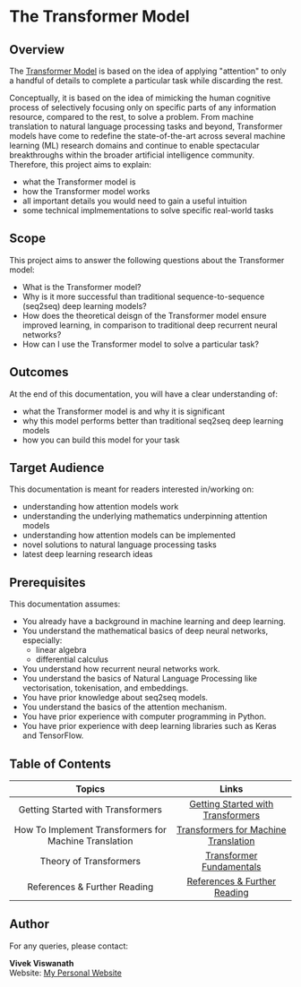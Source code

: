# The Transformer Model



## Overview

The [Transformer Model](http://papers.nips.cc/paper/7181-attention-is-all-you-need.pdf) is based on the idea of applying "attention" to only a handful of details to complete a particular task while discarding the rest.   

Conceptually, it is based on the idea of mimicking the human cognitive process of selectively focusing only on specific parts of any information resource, compared to the rest, to solve a problem. From machine translation to natural language processing tasks and beyond, Transformer models have come to redefine the state-of-the-art across several machine learning (ML) research domains and continue to enable spectacular breakthroughs within the broader artificial intelligence community. Therefore, this project aims to explain:

* what the Transformer model is
* how the Transformer model works
* all important details you would need to gain a useful intuition
* some technical implmementations to solve specific real-world tasks



## Scope

This project aims to answer the following questions about the Transformer model:

* What is the Transformer model?
* Why is it more successful than traditional sequence-to-sequence (seq2seq) deep learning models?
* How does the theoretical deisgn of the Transformer model ensure improved learning, in comparison to traditional deep recurrent neural networks?
* How can I use the Transformer model to solve a particular task?



## Outcomes 

At the end of this documentation, you will have a clear understanding of:

* what the Transformer model is and why it is significant
* why this model performs better than traditional seq2seq deep learning models
* how you can build this model for your task



## Target Audience

This documentation is meant for readers interested in/working on:
* understanding how attention models work
* understanding the underlying mathematics underpinning attention models
* understanding how attention models can be implemented
* novel solutions to natural language processing tasks
* latest deep learning research ideas



## Prerequisites

This documentation assumes:

* You already have a background in machine learning and deep learning. 
* You understand the mathematical basics of deep neural networks, especially:
  * linear algebra
  * differential calculus
* You understand how recurrent neural networks work.
* You understand the basics of Natural Language Processing like vectorisation, tokenisation, and embeddings.
* You have prior knowledge about seq2seq models.
* You understand the basics of the attention mechanism.
* You have prior experience with computer programming in Python.
* You have prior experience with deep learning libraries such as Keras and TensorFlow.



## Table of Contents

| Topics | Links |
| :------:| :-----: |
| Getting Started with Transformers| [Getting Started with Transformers](/Transformer%3A%20Product%20Documentation/The%20Transformer%20Model/Getting%20Started.md)
| How To Implement Transformers for Machine Translation | [Transformers for Machine Translation](/Transformer%3A%20Product%20Documentation/The%20Transformer%20Model/How%20to%20use%20Transformers%20for%20Translation.md)
| Theory of Transformers| [Transformer Fundamentals](/Transformer%3A%20Product%20Documentation/The%20Transformer%20Model/Important%20Concepts.md)
| References & Further Reading | [References & Further Reading](/Transformer%3A%20Product%20Documentation/The%20Transformer%20Model/References%20and%20Further%20Reading.md)


  

## Author

For any queries, please contact:  

**Vivek Viswanath**  
Website: [My Personal Website](https://vivekviswa.squarespace.com/)





